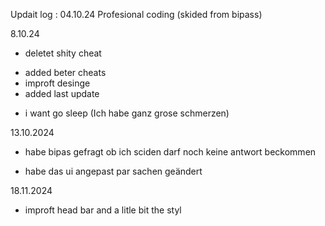 Updait log :
04.10.24 
Profesional coding (skided from bipass)

8.10.24
- deletet shity cheat
+ added beter cheats
+ improft desinge 
+ added last update 
- i want go sleep (Ich habe ganz grose schmerzen)

13.10.2024
- habe bipas gefragt ob ich sciden darf noch keine antwort beckommen

- habe das ui angepast par sachen geändert

18.11.2024
+ improft head bar and a litle bit the styl
